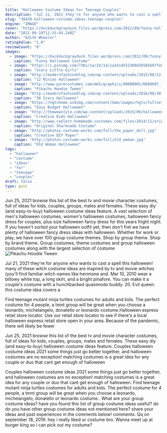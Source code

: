 ```yaml
---
title: "Halloween Costume Ideas For Teenage Couples"
description: "Jul 21, 2021 they're for anyone who wants to cast a spell this halloween! many of these witch costume ideas are inspired by tv and movie witches (you'll find familiar witch names like hermione and"
slug: "38439-halloween-costume-ideas-teenage-couples"
engine: "IMAGE"
cover: "https://duckduckgrayduck.files.wordpress.com/2012/09/funny-halloween-costume-idea.jpg"
date: "2021-09-19T11:33:44.248Z"
author: "Edith Wheeler"
ratingValue: "1.0"
reviewCount: "8"
images:
  - image: "https://duckduckgrayduck.files.wordpress.com/2012/09/funny-halloween-costume-idea.jpg"
    caption: "Funny Halloween Costume"
  - image: "https://i.pinimg.com/736x/1a/24/14/1a2414552309d36585607fe018b7eda9--little-girl-halloween-costumes-scary-costumes.jpg"
    caption: "Scary Little Girls"
  - image: "http://modernfashionblog.com/wp-content/uploads/2015/08/12-Minion-Halloween-Costume-Ideas-For-Kids-Girls-2015-10.jpg"
    caption: "12 Minion Halloween"
  - image: "http://www.purecostumes.com/mm5/graphics/00000001/R680007_full_1.jpg"
    caption: "Pikachu Hoodie Tween"
  - image: "http://modernfashionblog.com/wp-content/uploads/2016/08/30-Scary-Halloween-Costumes-Outfit-Ideas-2016-4.jpg"
    caption: "30 Scary Halloween"
  - image: "https://hgtvhome.sndimg.com/content/dam/images/hgtv/fullset/2016/8/22/CI-sam-henderson-original-halloween-costume-duct-tape-mummy2.jpg.rend.hgtvcom.1280.1707.suffix/1471895122332.jpeg"
    caption: "Easy Budget Halloween"
  - image: "http://thewowstyle.com/wp-content/uploads/2015/09/halloween-costume.jpg"
    caption: "Creative Kids Halloween"
  - image: "http://www.coolest-homemade-costumes.com/files/2014/11/original-sharknado-costlme-for-women-130352-e1415007133135.jpg"
    caption: "Original Sharknado Costume"
  - image: "http://photos.costume-works.com/full/the_paper_doll.jpg"
    caption: "Creative DIY Paper"
  - image: "http://photos.costume-works.com/full/old_woman.jpg"
    caption: "Old Woman Halloween"
tags:
  - "halloween"
  - "costume"
  - "ideas"
  - "for"
  - "teenage"
  - "couples"
draft: false
type: post
---
```


Jun 25, 2021 browse this list of the best tv and movie character costumes, full of ideas for kids, couples, groups, males and females. These easy diy (and easy-to-buy) halloween costume ideas feature. A vast selection of men's halloween costumes, women's halloween costumes, halloween fancy dress for couples, plus size halloween fancy dress for this years fright night. If you haven't sorted your halloween outfit yet, then don't fret we have plenty of halloween fancy dress ideas with halloween. Whether for work or play, we have over 100 group costume themes. Shop by group theme. Shop by brand theme. Group costumes, theme costumes and group halloween costumes along with the largest selection of costume
![Pikachu Hoodie Tween](http://www.purecostumes.com/mm5/graphics/00000001/R680007_full_1.jpg "Pikachu Hoodie Tween")

Jul 21, 2021 they&#39;re for anyone who wants to cast a spell this halloween! many of these witch costume ideas are inspired by tv and movie witches (you&#39;ll find familiar witch names like hermione and. Mar 10, 2010 wear a billowy white top, a long skirt, and a bright pinafore. You can make it a couple&#39;s costume with a hunchbacked quasimodo buddy. 20. Evil queen: this costume idea covers a
<!--inArticleAds-->

<!--galleryOne-->

Find teenage mutant ninja turtles costumes for adults and kids. The perfect costume for 4 people, a tmnt group will be great when you choose a leonardo, michelangelo, donatello or leonardo costume.Halloween express retail store locator. Use our retail store locator to see if there's a local halloween express retail store open in your area. Because of the pandemic, there will likely be fewer
<!--inArticleAds-->

<!--galleryTwo-->

Jun 25, 2021 browse this list of the best tv and movie character costumes, full of ideas for kids, couples, groups, males and females. These easy diy (and easy-to-buy) halloween costume ideas feature. Couples halloween costume ideas 2021 some things just go better together, and halloween costumes are no exception! matching costumes is a great idea for any couple or duo that cant get enough of halloween
<!--galleryThree-->

Couples halloween costume ideas 2021 some things just go better together, and halloween costumes are no exception! matching costumes is a great idea for any couple or duo that cant get enough of halloween. Find teenage mutant ninja turtles costumes for adults and kids. The perfect costume for 4 people, a tmnt group will be great when you choose a leonardo, michelangelo, donatello or leonardo costume.. What are your group costume ideas? have you found this list of group costume ideas useful? do do you have other group costume ideas not mentioned here? share your ideas and past experiences in the comments below! comments. Qq on september 18, 2019: hey i really liked ur costume bro. Wanna meet up at burger king so i can pick out my costume?
